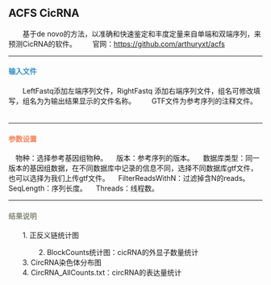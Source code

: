 ## ACFS CicRNA
　　基于de novo的方法，以准确和快速鉴定和丰度定量来自单端和双端序列，来预测CicRNA的软件。
　　官网：https://github.com/arthuryxt/acfs

***
#### **<i class="fa fa-dot-circle-o" aria-hidden="true" style="color:#3090C7"></i><span style="color:#3090C7"> 输入文件**
　　LeftFastq添加左端序列文件，RightFastq 添加右端序列文件，组名可修改填写，组名为为输出结果显示的文件名称。
　　GTF文件为参考序列的注释文件。
　
***

#### **<i class="fa fa-cog" aria-hidden="true" style="color:#F88158"></i> <span style="color:#F88158">参数设置**

　<label id='species'>物种：</label>选择参考基因组物种。
　<label id='speciesVersion'>版本：</label>参考序列的版本。
　<label id='dbType'>数据库类型：</label>同一版本的基因组数据，在不同数据库中记录的信息不同，选择不同数据库gtf文件，也可以选择为我们上传gtf文件。
　<label id='filter'>FilterReadsWithN：</label>过滤掉含N的reads。
　<label id='seq_len'>SeqLength：</label>序列长度。
　<label id='thread'>Threads：</label>线程数。

***
#### **<i class="fa fa-file-text" aria-hidden="true" style="color:#848b79"></i><span style="color:#848b79"> 结果说明**

　　1. 正反义链统计图
<div style="text-align:center">
<img data-src="1.png" width="350px"  ></img>
</div>
　　
　　2. BlockCounts统计图：cicRNA的外显子数量统计
　　<div style="text-align:center">
<img data-src="2.png" width="500px" ></img>
</div>
　　3. CircRNA染色体分布图
　　<div style="text-align:center">
<img data-src="3.png" width="350px"  ></img>
</div>
　　4. CircRNA_AllCounts.txt：circRNA的表达量统计
<div style="text-align:center">
<img data-src="4.png" width="780px" ></img>
</div>
